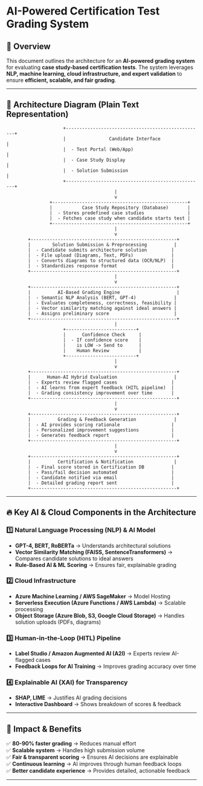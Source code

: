 # AI-Powered Certification Test Grading System

## 🎯 Overview
This document outlines the architecture for an **AI-powered grading system** for evaluating **case study-based certification tests**. The system leverages **NLP, machine learning, cloud infrastructure, and expert validation** to ensure **efficient, scalable, and fair grading**.

---

## 📌 Architecture Diagram (Plain Text Representation)

```plaintext
                     +---------------------------------------------------+
                     |                Candidate Interface               |
                     |  - Test Portal (Web/App)                          |
                     |  - Case Study Display                             |
                     |  - Solution Submission                           |
                     +---------------------------------------------------+
                                        |
                                        v
                +--------------------------------------------------+
                |           Case Study Repository (Database)       |
                |  - Stores predefined case studies                |
                |  - Fetches case study when candidate starts test |
                +--------------------------------------------------+
                                        |
                                        v
        +------------------------------------------------------+
        |        Solution Submission & Preprocessing          |
        |  - Candidate submits architecture solution         |
        |  - File upload (Diagrams, Text, PDFs)              |
        |  - Converts diagrams to structured data (OCR/NLP)  |
        |  - Standardizes response format                    |
        +------------------------------------------------------+
                                        |
                                        v
        +------------------------------------------------------+
        |          AI-Based Grading Engine                     |
        |  - Semantic NLP Analysis (BERT, GPT-4)              |
        |  - Evaluates completeness, correctness, feasibility |
        |  - Vector similarity matching against ideal answers |
        |  - Assigns preliminary score                        |
        +------------------------------------------------------+
                                        |
                     +--------------------------+
                     |      Confidence Check     |
                     |  - If confidence score    |
                     |    is LOW -> Send to      |
                     |    Human Review           |
                     +--------------------------+
                                        |
                                        v
        +------------------------------------------------------+
        |      Human-AI Hybrid Evaluation                     |
        |  - Experts review flagged cases                    |
        |  - AI learns from expert feedback (HITL pipeline)  |
        |  - Grading consistency improvement over time       |
        +------------------------------------------------------+
                                        |
                                        v
        +------------------------------------------------------+
        |          Grading & Feedback Generation              |
        |  - AI provides scoring rationale                   |
        |  - Personalized improvement suggestions            |
        |  - Generates feedback report                       |
        +------------------------------------------------------+
                                        |
                                        v
        +------------------------------------------------------+
        |          Certification & Notification               |
        |  - Final score stored in Certification DB          |
        |  - Pass/fail decision automated                    |
        |  - Candidate notified via email                    |
        |  - Detailed grading report sent                    |
        +------------------------------------------------------+
```

---

## 🔥 Key AI & Cloud Components in the Architecture

### 1️⃣ **Natural Language Processing (NLP) & AI Model**
- **GPT-4, BERT, RoBERTa** → Understands architectural solutions
- **Vector Similarity Matching (FAISS, SentenceTransformers)** → Compares candidate solutions to ideal answers
- **Rule-Based AI & ML Scoring** → Ensures fair, explainable grading

### 2️⃣ **Cloud Infrastructure**
- **Azure Machine Learning / AWS SageMaker** → Model Hosting
- **Serverless Execution (Azure Functions / AWS Lambda)** → Scalable processing
- **Object Storage (Azure Blob, S3, Google Cloud Storage)** → Handles solution uploads (PDFs, diagrams)

### 3️⃣ **Human-in-the-Loop (HITL) Pipeline**
- **Label Studio / Amazon Augmented AI (A2I)** → Experts review AI-flagged cases
- **Feedback Loops for AI Training** → Improves grading accuracy over time

### 4️⃣ **Explainable AI (XAI) for Transparency**
- **SHAP, LIME** → Justifies AI grading decisions
- **Interactive Dashboard** → Shows breakdown of scores & feedback

---

## 🎯 Impact & Benefits
✅ **80-90% faster grading** → Reduces manual effort  
✅ **Scalable system** → Handles high submission volume  
✅ **Fair & transparent scoring** → Ensures AI decisions are explainable  
✅ **Continuous learning** → AI improves through human feedback loops  
✅ **Better candidate experience** → Provides detailed, actionable feedback

---
